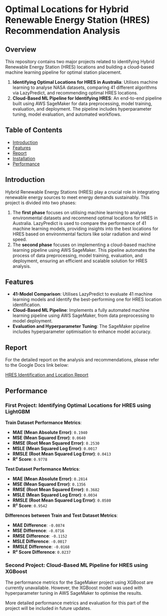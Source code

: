 # Optimal Locations for Hybrid Renewable Energy Station (HRES) Recommendation Analysis

## Overview

This repository contains two major projects related to identifying Hybrid Renewable Energy Station (HRES) locations and building a cloud-based machine learning pipeline for optimal station placement.

1. **Identifying Optimal Locations for HRES in Australia**: Utilises machine learning to analyse NASA datasets, comparing 41 different algorithms via LazyPredict, and recommending optimal HRES locations.
2. **Cloud-Based ML Pipeline for Identifying HRES**: An end-to-end pipeline built using AWS SageMaker for data preprocessing, model training, evaluation, and deployment. The pipeline includes hyperparameter tuning, model evaluation, and automated workflows.

## Table of Contents

- [Introduction](#introduction)
- [Features](#features)
- [Report](#report)
- [Installation](#installation)
- [Performance](#performance)

## Introduction

Hybrid Renewable Energy Stations (HRES) play a crucial role in integrating renewable energy sources to meet energy demands sustainably. This project is divided into two phases:
1. The **first phase** focuses on utilising machine learning to analyse environmental datasets and recommend optimal locations for HRES in Australia. LazyPredict is used to compare the performance of 41 machine learning models, providing insights into the best locations for HRES based on environmental factors like solar radiation and wind speed.
2. The **second phase** focuses on implementing a cloud-based machine learning pipeline using AWS SageMaker. This pipeline automates the process of data preprocessing, model training, evaluation, and deployment, ensuring an efficient and scalable solution for HRES analysis.    
    
## Features

- **41-Model Comparison**: Utilises LazyPredict to evaluate 41 machine learning models and identify the best-performing one for HRES location identification.
- **Cloud-Based ML Pipeline**: Implements a fully automated machine learning pipeline using AWS SageMaker, from data preprocessing to model deployment.
- **Evaluation and Hyperparameter Tuning**: The SageMaker pipeline includes hyperparameter optimisation to enhance model accuracy.

## Report

For the detailed report on the analysis and recommendations, please refer to the Google Docs link below:

[HRES Identification and Location Report](https://drive.google.com/file/d/1ZeGBPC8Dy49Ev_AhLAcX8QueEQ7QCtcM/view?usp=sharing)


## Performance

### First Project: Identifying Optimal Locations for HRES using LightGBM

**Train Dataset Performance Metrics**:
- **MAE (Mean Absolute Error)**: `0.1940`
- **MSE (Mean Squared Error)**: `0.0640`
- **RMSE (Root Mean Squared Error)**: `0.2530`
- **MSLE (Mean Squared Log Error)**: `0.0017`
- **RMSLE (Root Mean Squared Log Error)**: `0.0413`
- **R² Score**: `0.9778`

**Test Dataset Performance Metrics**:
- **MAE (Mean Absolute Error)**: `0.2814`
- **MSE (Mean Squared Error)**: `0.1356`
- **RMSE (Root Mean Squared Error)**: `0.3682`
- **MSLE (Mean Squared Log Error)**: `0.0034`
- **RMSLE (Root Mean Squared Log Error)**: `0.0580`
- **R² Score**: `0.9542`

**Differences between Train and Test Dataset Metrics**:
- **MAE Difference**: `-0.0874`
- **MSE Difference**: `-0.0716`
- **RMSE Difference**: `-0.1152`
- **MSLE Difference**: `-0.0017`
- **RMSLE Difference**: `-0.0168`
- **R² Score Difference**: `0.0237`

### Second Project: Cloud-Based ML Pipeline for HRES using XGBoost

The performance metrics for the SageMaker project using XGBoost are currently unavailable. However, the XGBoost model was used with hyperparameter tuning in AWS SageMaker to optimise the results.

More detailed performance metrics and evaluation for this part of the project will be included in future updates.

